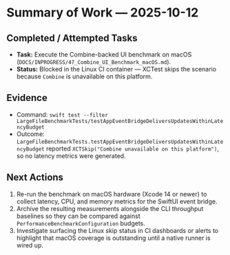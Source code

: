 # Summary of Work — 2025-10-12

## Completed / Attempted Tasks

- **Task:** Execute the Combine-backed UI benchmark on macOS (`DOCS/INPROGRESS/47_Combine_UI_Benchmark_macOS.md`).
- **Status:** Blocked in the Linux CI container — XCTest skips the scenario because `Combine` is unavailable on this platform.

## Evidence

- Command: `swift test --filter LargeFileBenchmarkTests/testAppEventBridgeDeliversUpdatesWithinLatencyBudget`
- Outcome: `LargeFileBenchmarkTests.testAppEventBridgeDeliversUpdatesWithinLatencyBudget` reported `XCTSkip("Combine unavailable on this platform")`, so no latency metrics were generated.

## Next Actions

1. Re-run the benchmark on macOS hardware (Xcode 14 or newer) to collect latency, CPU, and memory metrics for the
   SwiftUI event bridge.
1. Archive the resulting measurements alongside the CLI throughput baselines so they can be compared against `PerformanceBenchmarkConfiguration` budgets.
1. Investigate surfacing the Linux skip status in CI dashboards or alerts to highlight that macOS coverage is
   outstanding until a native runner is wired up.

